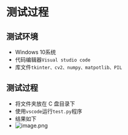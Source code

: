 # 测试过程
## 测试环境
* Windows 10系统
* 代码编辑器`Visual studio code`
* 库文件`tkinter、cv2、numpy、matpotlib、PIL`

## 测试过程
* 将文件夹放在 C 盘目录下
* 使用`vscode`运行`test.py`程序
* 结果如下
* ![image.png](https://pic.rmb.bdstatic.com/bjh/3aa167940f181972250382a8216f93de.png)